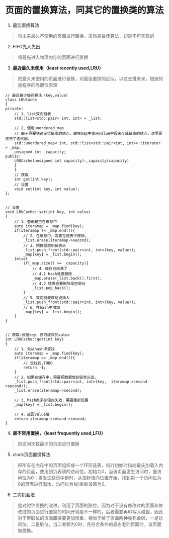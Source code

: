 # 页面的置换算法，同其它的置换类的算法

1. 最佳置换算法
> 将未来最久不使用的页面进行置换，虽然是最佳算法，却是不可实现的

2. FIFO先入先出
> 将最先进入物理内存的页面进行置换

3. **最近最久未使用（least recently used,LRU）**
> 把最久未使用的页面进行替换，对最佳置换的近似，以过去推未来，根据的是程序的局部性原理
```
// 最近最少缓存算法（key,value）
class LRUCache
{
private:
    // 1、list双向链表
    std::list<std::pair< int, int> > _list;

    // 2、使用unordered_map
    // 由于需要快速定位链表的结点，故在map中使用value字段来存储链表的结点，这里是使用了迭代器。
    std::unordered_map< int, std::list<std::pair<int, int>>::iterator > _map;
    unsigned int _capacity; 
public:
    LRUCache(unsigned int capacity):_capacity(capacity)
    {
    }
    // 获取
    int get(int key);
    // 设置
    void set(int key, int value);
};


// 设置
void LRUCache::set(int key, int value)
{
    // 1、查询是否在缓存中
    auto iteramap = _map.find(key);
    if(iteramap != _map.end()){
        // 2、在缓存中，需要在链表中擦除。
        _list.erase(iteramap->second);
        // 3、把数据放到链表头
        _list.push_front(std::pair<int, int>(key, value));
        _map[key] = _list.begin();
    }else{
        if(_map.size() >= _capacity){
            // 4、缓存已经满了
            // 4.1 hash处要删除
            _map.erase(_list.back().first);
            // 4.2 链表也要删除尾巴部分
            _list.pop_back(); 
        }
        // 5、双向链表首结点插入
        _list.push_front(std::pair<int, int>(key, value));
        // 6、在hash中增加
        _map[key] = _list.begin();
    }   
}


// 获取:根据key，获取缓存的value
int LRUCache::get(int key)
{
    // 1、先从hash中查找
    auto iteramap = _map.find(key);
    if(iteramap == _map.end()){
        // 没找到,TODO
        return -1;
    }
    // 2、如果在缓存中，需要把数据放到链表头部。
    _list.push_front(std::pair<int, int>(key,  iteramap->second->second));
    _list.erase(iteramap->second);
    
    // 3、hash原来存储的失效，需要重新设置
    _map[key] = _list.begin();
    
    // 4、返回value值
    return iteramap->second->second;
}
```
4. **最不常用置换，（least frequently used,LFU）**
> 把访问次数最少的页面进行置换

5. clock页面置换算法
> 把所有在内存中的页面组织成一个环形链表，指针初始时指向最先加载入内存的页面，使用到页表项的访问位，初始为0，当该页面发生访问时，置访问位为0；当发生缺页中断时，从指针指向位置开始，找到第一个访问位为0的页面进行淘汰，访问位为1的重新设置为0。

6. 二次机会法
> 是对时钟置换的改进，利用了页面的脏位，因为对于没有修改过的页面和修改过的页面进行置换的时间开销是不一样的，后者需要再IO写入磁盘，因此对于带脏位的页面置换要更加慎重，相当于给了页面两种免死金牌，一是访问位，二是脏位，当二者都为0时，且符合条件的最古老的页面时，该页面被置换。
